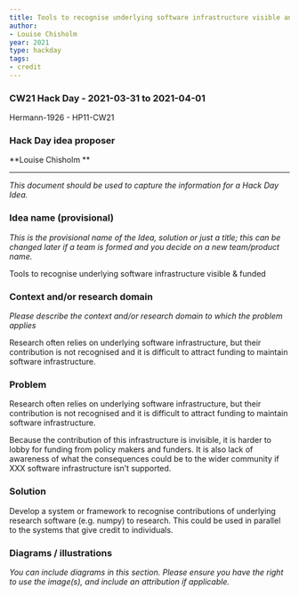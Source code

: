 ```yaml
---
title: Tools to recognise underlying software infrastructure visible and funded
author:
- Louise Chisholm
year: 2021
type: hackday
tags:
- credit
---
```




### CW21 Hack Day - 2021-03-31 to 2021-04-01

Hermann-1926 - HP11-CW21


### **Hack Day idea proposer**

**Louise Chisholm **



---


_This document should be used to capture the information for a Hack Day Idea._


### **Idea name (provisional)**

_This is the provisional name of the Idea, solution or just a title; this can be changed later if a team is formed and you decide on a new team/product name._

Tools to recognise underlying software infrastructure visible & funded


### **Context and/or research domain**

_Please describe the context and/or research domain to which the problem applies_

Research often relies on underlying software infrastructure, but their contribution is not recognised and it is difficult to attract funding to maintain software infrastructure.


### **Problem**

Research often relies on underlying software infrastructure, but their contribution is not recognised and it is difficult to attract funding to maintain software infrastructure.

Because the contribution of this infrastructure is invisible, it is harder to lobby for funding from policy makers and funders.  It is also lack of awareness of what the consequences could be to the wider community if XXX software infrastructure isn’t supported.


### **Solution**

Develop a system or framework to recognise contributions of underlying research software (e.g. numpy) to research. This could be used in parallel to the systems that give credit to individuals. 


### **Diagrams / illustrations**

_You can include diagrams in this section. Please ensure you have the right to use the image(s), and include an attribution if applicable._

